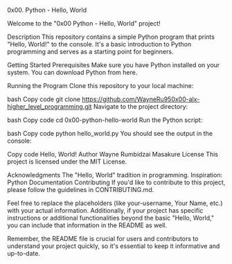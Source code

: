 0x00. Python - Hello, World

Welcome to the "0x00 Python - Hello, World" project!

Description
This repository contains a simple Python program that prints "Hello, World!" to the console. It's a basic introduction to Python programming and serves as a starting point for beginners.

Getting Started
Prerequisites
Make sure you have Python installed on your system. You can download Python from here.

Running the Program
Clone this repository to your local machine:

bash
Copy code
git clone https://github.com/WayneRu950x00-alx-higher_level_programming.git
Navigate to the project directory:

bash
Copy code
cd 0x00-python-hello-world
Run the Python script:

bash
Copy code
python hello_world.py
You should see the output in the console:

Copy code
Hello, World!
Author
Wayne Rumbidzai Masakure
License
This project is licensed under the MIT License.

Acknowledgments
The "Hello, World" tradition in programming.
Inspiration: Python Documentation
Contributing
If you'd like to contribute to this project, please follow the guidelines in CONTRIBUTING.md.

Feel free to replace the placeholders (like your-username, Your Name, etc.) with your actual information. Additionally, if your project has specific instructions or additional functionalities beyond the basic "Hello, World," you can include that information in the README as well.

Remember, the README file is crucial for users and contributors to understand your project quickly, so it's essential to keep it informative and up-to-date.






